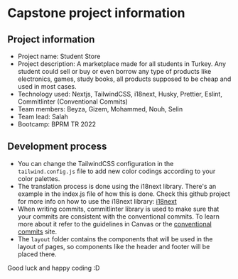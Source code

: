 # Capstone project information

## Project information

-   Project name: Student Store
-   Project description: A marketplace made for all students in Turkey. Any student could sell or buy or even borrow any type of products like electronics, games, study books, all products supposed to be cheap and used in most cases.
-   Technology used: Nextjs, TailwindCSS, i18next, Husky, Prettier, Eslint, Commitlinter (Conventional Commits)
-   Team members: Beyza, Gizem, Mohammed, Nouh, Selin
-   Team lead: Salah
-   Bootcamp: BPRM TR 2022

## Development process

-   You can change the TailwindCSS configuration in the `tailwind.config.js` file to add new color codings according to your color palettes.
-   The translation process is done using the i18next library. There's an example in the index.js file of how this is done. Check this github project for more info on how to use the i18next library: [i18next](https://github.com/i18next/next-i18next)
-   When writing commits, commitlinter library is used to make sure that your commits are consistent with the conventional commits. To learn more about it refer to the guidelines in Canvas or the [conventional commits](https://www.conventionalcommits.org/en/v1.0.0/#summary) site.
-   The `layout` folder contains the components that will be used in the layout of pages, so components like the header and footer will be placed there.

Good luck and happy coding :D
